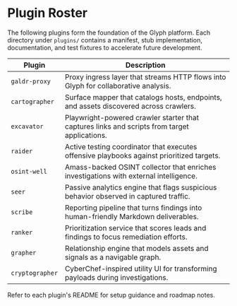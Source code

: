 # Plugin Roster

The following plugins form the foundation of the Glyph platform. Each directory under `plugins/` contains a manifest, stub implementation, documentation, and test fixtures to accelerate future development.

| Plugin | Description |
| ------ | ----------- |
| `galdr-proxy` | Proxy ingress layer that streams HTTP flows into Glyph for collaborative analysis. |
| `cartographer` | Surface mapper that catalogs hosts, endpoints, and assets discovered across crawlers. |
| `excavator` | Playwright-powered crawler starter that captures links and scripts from target applications. |
| `raider` | Active testing coordinator that executes offensive playbooks against prioritized targets. |
| `osint-well` | Amass-backed OSINT collector that enriches investigations with external intelligence. |
| `seer` | Passive analytics engine that flags suspicious behavior observed in captured traffic. |
| `scribe` | Reporting pipeline that turns findings into human-friendly Markdown deliverables. |
| `ranker` | Prioritization service that scores leads and findings to focus remediation efforts. |
| `grapher` | Relationship engine that models assets and signals as a navigable graph. |
| `cryptographer` | CyberChef-inspired utility UI for transforming payloads during investigations. |

Refer to each plugin's README for setup guidance and roadmap notes.
